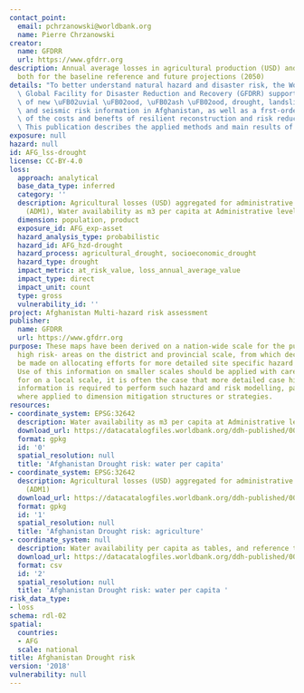 ```yaml
---
contact_point:
  email: pchrzanowski@worldbank.org
  name: Pierre Chrzanowski
creator:
  name: GFDRR
  url: https://www.gfdrr.org
description: Annual average losses in agricultural production (USD) and affected population,
  both for the baseline reference and future projections (2050)
details: "To better understand natural hazard and disaster risk, the World Bank and\
  \ Global Facility for Disaster Reduction and Recovery (GFDRR) supported the development\
  \ of new \uFB02uvial \uFB02ood, \uFB02ash \uFB02ood, drought, landslide, avalanche\
  \ and seismic risk information in Afghanistan, as well as a frst-order analysis\
  \ of the costs and benefts of resilient reconstruction and risk reduction strategies.\
  \ This publication describes the applied methods and main results of the project."
exposure: null
hazard: null
id: AFG_lss-drought
license: CC-BY-4.0
loss:
  approach: analytical
  base_data_type: inferred
  category: ''
  description: Agricultural losses (USD) aggregated for administrative boundaries
    (ADM1), Water availability as m3 per capita at Administrative level (ADM1)
  dimension: population, product
  exposure_id: AFG_exp-asset
  hazard_analysis_type: probabilistic
  hazard_id: AFG_hzd-drought
  hazard_process: agricultural_drought, socioeconomic_drought
  hazard_type: drought
  impact_metric: at_risk_value, loss_annual_average_value
  impact_type: direct
  impact_unit: count
  type: gross
  vulnerability_id: ''
project: Afghanistan Multi-hazard risk assessment
publisher:
  name: GFDRR
  url: https://www.gfdrr.org
purpose: These maps have been derived on a nation-wide scale for the purpose of identifying
  high risk- areas on the district and provincial scale, from which decisions can
  be made on allocating efforts for more detailed site specific hazard and risk analysis.
  Use of this information on smaller scales should be applied with care. Importantly
  for on a local scale, it is often the case that more detailed case history and hazard
  information is required to perform such hazard and risk modelling, particularly
  where applied to dimension mitigation structures or strategies.
resources:
- coordinate_system: EPSG:32642
  description: Water availability as m3 per capita at Administrative level (ADM1)
  download_url: https://datacatalogfiles.worldbank.org/ddh-published/0050636/DR0065483/lss-afg-dr-dts.zip
  format: gpkg
  id: '0'
  spatial_resolution: null
  title: 'Afghanistan Drought risk: water per capita'
- coordinate_system: EPSG:32642
  description: Agricultural losses (USD) aggregated for administrative boundaries
    (ADM1)
  download_url: https://datacatalogfiles.worldbank.org/ddh-published/0050636/DR0065482/lss-afg-dr-dta.zip
  format: gpkg
  id: '1'
  spatial_resolution: null
  title: 'Afghanistan Drought risk: agriculture'
- coordinate_system: null
  description: Water availability per capita as tables, and reference threshold values.
  download_url: https://datacatalogfiles.worldbank.org/ddh-published/0050636/DR0065484/lss-afg-dr-dts-tab.zip
  format: csv
  id: '2'
  spatial_resolution: null
  title: 'Afghanistan Drought risk: water per capita '
risk_data_type:
- loss
schema: rdl-02
spatial:
  countries:
  - AFG
  scale: national
title: Afghanistan Drought risk
version: '2018'
vulnerability: null
---
```

